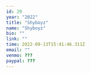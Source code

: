 ```yaml
---
id: 29
year: "2022"
title: "Shyboyz"
name: "Shyboyz"
bio: ""
link: ""
time: 2022-09-13T15:41:46.311Z
email: ""
venmo: ???
paypal: ???
---
```

